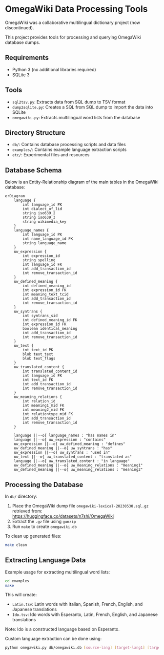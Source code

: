 # OmegaWiki Data Processing Tools

OmegaWiki was a collaborative multilingual dictionary project (now discontinued).

This project provides tools for processing and querying OmegaWiki database dumps.

## Requirements

- Python 3 (no additional libraries required)
- SQLite 3

## Tools

- `sql2tsv.py`: Extracts data from SQL dump to TSV format
- `dump2sqlite.py`: Creates a SQL from SQL dump to import the data into SQLite
- `omegawiki.py`: Extracts multilingual word lists from the database

## Directory Structure

- `db/`: Contains database processing scripts and data files
- `examples/`: Contains example language extraction scripts
- `etc/`: Experimental files and resources

## Database Schema

Below is an Entity-Relationship diagram of the main tables in the OmegaWiki database:

```mermaid
erDiagram
    language {
        int language_id PK
        int dialect_of_lid
        string iso639_2
        string iso639_3
        string wikimedia_key
    }
    language_names {
        int language_id PK
        int name_language_id PK
        string language_name
    }
    uw_expression {
        int expression_id
        string spelling
        int language_id FK
        int add_transaction_id
        int remove_transaction_id
    }
    uw_defined_meaning {
        int defined_meaning_id
        int expression_id FK
        int meaning_text_tcid
        int add_transaction_id
        int remove_transaction_id
    }
    uw_syntrans {
        int syntrans_sid
        int defined_meaning_id FK
        int expression_id FK
        boolean identical_meaning
        int add_transaction_id
        int remove_transaction_id
    }
    uw_text {
        int text_id PK
        blob text_text
        blob text_flags
    }
    uw_translated_content {
        int translated_content_id
        int language_id FK
        int text_id FK
        int add_transaction_id
        int remove_transaction_id
    }
    uw_meaning_relations {
        int relation_id
        int meaning1_mid FK
        int meaning2_mid FK
        int relationtype_mid FK
        int add_transaction_id
        int remove_transaction_id
    }
    
    language ||--o{ language_names : "has names in"
    language ||--o{ uw_expression : "contains"
    uw_expression ||--o{ uw_defined_meaning : "defines"
    uw_defined_meaning ||--o{ uw_syntrans : "has"
    uw_expression ||--o{ uw_syntrans : "used in"
    uw_text ||--o{ uw_translated_content : "translated as"
    language ||--o{ uw_translated_content : "in language"
    uw_defined_meaning ||--o{ uw_meaning_relations : "meaning1"
    uw_defined_meaning ||--o{ uw_meaning_relations : "meaning2"
```

## Processing the Database

In `db/` directory:

1. Place the OmegaWiki dump file `omegawiki-lexical-20230530.sql.gz` retrieved from:  
   https://huggingface.co/datasets/n7shi/OmegaWiki
2. Extract the `.gz` file using `gunzip`
3. Run `make` to create `omegawiki.db`

To clean up generated files:

```bash
make clean
```

## Extracting Language Data

Example usage for extracting multilingual word lists:

```bash
cd examples
make
```

This will create:

- `Latin.tsv`: Latin words with Italian, Spanish, French, English, and Japanese translations
- `Ido.tsv`: Ido words with Esperanto, Latin, French, English, and Japanese translations

Note: Ido is a constructed language based on Esperanto.

Custom language extraction can be done using:

```bash
python omegawiki.py db/omegawiki.db [source-lang] [target-lang1] [target-lang2] ...
```
